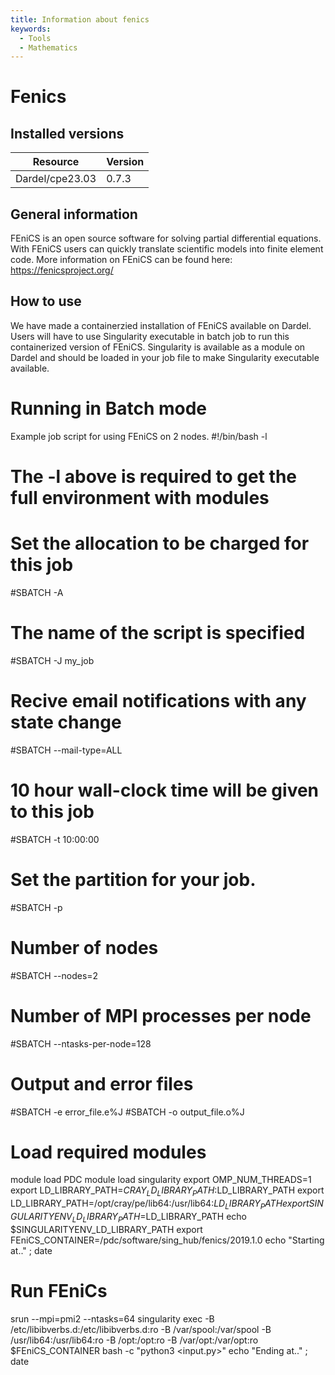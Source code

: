```yaml
---
title: Information about fenics
keywords:
  - Tools
  - Mathematics
---
```

# Fenics

## Installed versions

| Resource | Version |
|---|---|
| Dardel/cpe23.03 | 0.7.3 |

## General information

FEniCS is an open source software for solving partial differential equations. With FEniCS users can quickly translate scientific models into finite element code.
More information on FEniCS can be found here: https://fenicsproject.org/

## How to use

We have made a containerzied installation of FEniCS available on Dardel.
Users will have to use Singularity executable in batch job to run this containerized version of FEniCS.
Singularity is available as a module on Dardel and should be loaded in your job file to make Singularity executable available.

# Running in Batch mode
Example job script for using FEniCS on 2 nodes.
#!/bin/bash -l
# The -l above is required to get the full environment with modules
# Set the allocation to be charged for this job
#SBATCH -A <your allocation>
# The name of the script is specified
#SBATCH -J my_job
# Recive email notifications with any state change
#SBATCH --mail-type=ALL
# 10 hour wall-clock time will be given to this job
#SBATCH -t 10:00:00
# Set the partition for your job.
#SBATCH -p <partition>
# Number of nodes
#SBATCH --nodes=2
# Number of MPI processes per node
#SBATCH --ntasks-per-node=128
# Output and error files
#SBATCH -e error_file.e%J
#SBATCH -o output_file.o%J
# Load required modules
module load PDC
module load singularity
export OMP_NUM_THREADS=1
export LD_LIBRARY_PATH=$CRAY_LD_LIBRARY_PATH:$LD_LIBRARY_PATH
export LD_LIBRARY_PATH=/opt/cray/pe/lib64:/usr/lib64:$LD_LIBRARY_PATH
export SINGULARITYENV_LD_LIBRARY_PATH=$LD_LIBRARY_PATH
echo $SINGULARITYENV_LD_LIBRARY_PATH
export FEniCS_CONTAINER=/pdc/software/sing_hub/fenics/2019.1.0
echo "Starting at.." ; date
# Run FEniCs
srun --mpi=pmi2 --ntasks=64 singularity exec -B /etc/libibverbs.d:/etc/libibverbs.d:ro -B /var/spool:/var/spool -B /usr/lib64:/usr/lib64:ro -B /opt:/opt:ro -B /var/opt:/var/opt:ro $FEniCS_CONTAINER bash -c "python3 <input.py>"
echo "Ending at.." ; date

